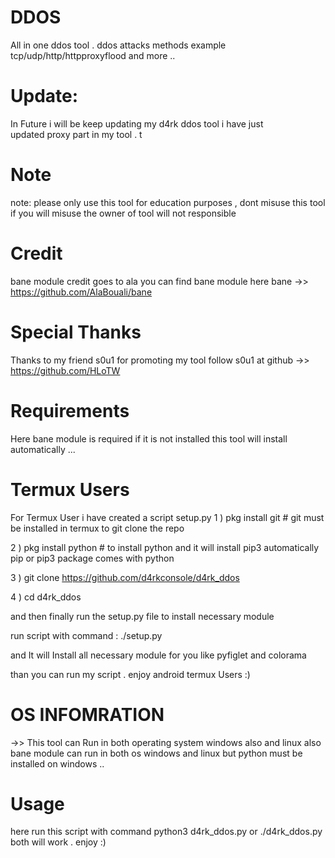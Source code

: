 # DDOS
All in one ddos tool . ddos attacks methods 
example tcp/udp/http/httpproxyflood and more ..
# Update:
In Future i will be keep updating my d4rk ddos tool i have just  
updated  proxy part in my tool . t 
# Note
note: please only use this tool for education purposes ,  dont misuse this tool if you will misuse the owner of tool will not responsible 
# Credit
bane module credit goes to ala 
you can find bane module here 
bane ->> https://github.com/AlaBouali/bane
# Special Thanks
Thanks to my friend s0u1 for promoting my tool 
follow s0u1 at github ->> https://github.com/HLoTW


# Requirements
Here bane module is required if it is not installed this tool will install automatically ...

# Termux Users
For Termux User i have created a script setup.py
1 ) pkg install git  # git must be installed in termux to git clone the repo

2 ) pkg install python # to install python and it will install pip3 automatically pip or pip3 
package comes with python 

3 ) git clone https://github.com/d4rkconsole/d4rk_ddos

4 ) cd d4rk_ddos

and then finally run the setup.py file to install  necessary module 

run script with command : ./setup.py

and It will Install all necessary module for you like pyfiglet and colorama 

than you can run my script . enjoy android termux Users :)

# OS INFOMRATION 
->>  This tool can Run in both operating system windows also and linux also bane module can run 
in both os windows and linux but python must be installed on windows ..

# Usage
here run this script with command python3 d4rk_ddos.py or ./d4rk_ddos.py both will work .
enjoy :) 

